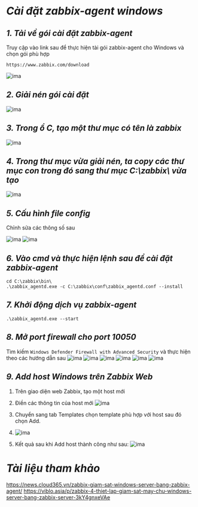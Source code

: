 # ***Cài đặt zabbix-agent windows***
## ***1. Tải về gói cài đặt zabbix-agent***
Truy cập vào link sau để thực hiện tài gói zabbix-agent cho Windows và chọn gói phù hợp
```
https://www.zabbix.com/download
```
![ima](../IMG/16.png)
## ***2. Giải nén gói cài đặt***
![ima](../IMG/15.png)
## ***3. Trong ổ C, tạo một thư mục có tên là zabbix***
![ima](../IMG/17.png)
## ***4. Trong thư mục vừa giải nén, ta copy các thư mục con trong đó sang thư mục C:\zabbix\ vừa tạo***

![ima](../IMG/18.png)
## ***5. Cấu hình file config***
Chỉnh sửa các thông số sau

![ima](../IMG/19.png)
![ima](../IMG/20.png)

## ***6. Vào cmd và thực hiện lệnh sau để cài đặt zabbix-agent***
```
cd C:\zabbix\bin\
.\zabbix_agentd.exe -c C:\zabbix\conf\zabbix_agentd.conf --install
```
## ***7. Khởi động dịch vụ zabbix-agent***
```
.\zabbix_agentd.exe --start
```

## ***8. Mở port firewall cho port 10050***
Tìm kiếm ```Windows Defender Firewall with Advanced Security``` và thực hiện theo các hướng dẫn sau
![ima](../IMG/21.png)
![ima](../IMG/22.png)
![ima](../IMG/23.png)
![ima](../IMG/24.png)
![ima](../IMG/25.png)
![ima](../IMG/26.png)
## ***9. Add host Windows trên Zabbix Web***
1. Trên giao diện web Zabbix, tạo một host mới
2. Điền các thông tin của host mới
![ima](../IMG/27.png)
3. Chuyển sang tab Templates chọn template phù hợp với host sau đó chọn Add.
4. ![ima](../IMG/28.png)

1. Kết quả sau khi Add host thành công như sau:
![ima](../IMG/29.png)
# ***Tài liệu tham khảo***
<https://news.cloud365.vn/zabbix-giam-sat-windows-server-bang-zabbix-agent/>
<https://viblo.asia/p/zabbix-4-thiet-lap-giam-sat-may-chu-windows-server-bang-zabbix-server-3kY4gnxeVAe>
